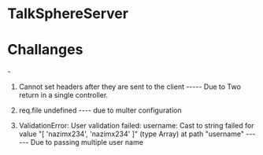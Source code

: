 # TalkSphereServer


<h1>Challanges</h1> - 

1. Cannot set headers after they are sent to the client ----- Due to Two return in a 
single controller.

2. req.file undefined ---- due to multer configuration

3. ValidationError: User validation failed: username: Cast to string
 failed for value "[ 'nazimx234', 'nazimx234' ]" (type Array) at path
"username" ------ Due to passing multiple user name

<!--  -->












